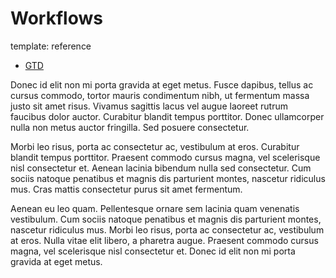 Workflows
=====
template: reference

* [GTD](./gtd)

Donec id elit non mi porta gravida at eget metus. Fusce dapibus, tellus ac cursus commodo, tortor mauris condimentum nibh, ut fermentum massa justo sit amet risus. Vivamus sagittis lacus vel augue laoreet rutrum faucibus dolor auctor. Curabitur blandit tempus porttitor. Donec ullamcorper nulla non metus auctor fringilla. Sed posuere consectetur.

Morbi leo risus, porta ac consectetur ac, vestibulum at eros. Curabitur blandit tempus porttitor. Praesent commodo cursus magna, vel scelerisque nisl consectetur et. Aenean lacinia bibendum nulla sed consectetur. Cum sociis natoque penatibus et magnis dis parturient montes, nascetur ridiculus mus. Cras mattis consectetur purus sit amet fermentum.

Aenean eu leo quam. Pellentesque ornare sem lacinia quam venenatis vestibulum. Cum sociis natoque penatibus et magnis dis parturient montes, nascetur ridiculus mus. Morbi leo risus, porta ac consectetur ac, vestibulum at eros. Nulla vitae elit libero, a pharetra augue. Praesent commodo cursus magna, vel scelerisque nisl consectetur et. Donec id elit non mi porta gravida at eget metus.